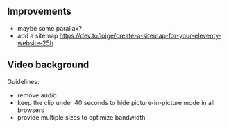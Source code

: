## Improvements

- maybe some parallax?
- add a sitemap https://dev.to/loige/create-a-sitemap-for-your-eleventy-website-25h

## Video background

Guidelines:

- remove audio
- keep the clip under 40 seconds to hide picture-in-picture mode in all browsers
- provide multiple sizes to optimize bandwidth
